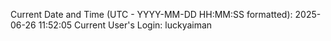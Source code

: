 Current Date and Time (UTC - YYYY-MM-DD HH:MM:SS formatted): 2025-06-26 11:52:05
Current User's Login: luckyaiman
